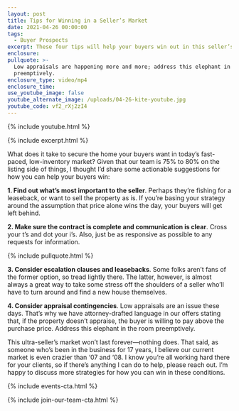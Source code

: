 ```yaml
---
layout: post
title: Tips for Winning in a Seller’s Market
date: 2021-04-26 00:00:00
tags:
  - Buyer Prospects
excerpt: These four tips will help your buyers win out in this seller’s market.
enclosure:
pullquote: >-
  Low appraisals are happening more and more; address this elephant in the room
  preemptively.
enclosure_type: video/mp4
enclosure_time:
use_youtube_image: false
youtube_alternate_image: /uploads/04-26-kite-youtube.jpg
youtube_code: vf2_rXj2zI4
---
```

{% include youtube.html %}

{% include excerpt.html %}

What does it take to secure the home your buyers want in today’s fast-paced, low-inventory market? Given that our team is 75% to 80% on the listing side of things, I thought I’d share some actionable suggestions for how you can help your buyers win:

**1\. Find out what’s most important to the seller**. Perhaps they’re fishing for a leaseback, or want to sell the property as is. If you’re basing your strategy around the assumption that price alone wins the day, your buyers will get left behind.

**2\. Make sure the contract is complete and communication is clear**. Cross your t’s and dot your i’s. Also, just be as responsive as possible to any requests for information.

{% include pullquote.html %}

**3\. Consider escalation clauses and leasebacks**. Some folks aren’t fans of the former option, so tread lightly there. The latter, however, is almost always a great way to take some stress off the shoulders of a seller who’ll have to turn around and find a new house themselves.

**4\. Consider appraisal contingencies**. Low appraisals are an issue these days. That’s why we have attorney-drafted language in our offers stating that, if the property doesn’t appraise, the buyer is willing to pay above the purchase price. Address this elephant in the room preemptively.

This ultra-seller’s market won’t last forever—nothing does. That said, as someone who’s been in the business for 17 years, I believe our current market is even crazier than ‘07 and ‘08. I know you’re all working hard there for your clients, so if there’s anything I can do to help, please reach out. I’m happy to discuss more strategies for how you can win in these conditions.

{% include events-cta.html %}

{% include join-our-team-cta.html %}
